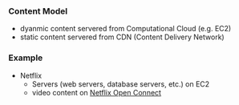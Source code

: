 ### Content Model
* dyanmic content servered from Computational Cloud (e.g. EC2)
* static content servered from CDN (Content Delivery Network)

### Example
* Netflix
  * Servers (web servers, database servers, etc.) on EC2
  * video content on [Netflix Open Connect](https://openconnect.itp.netflix.com/)
